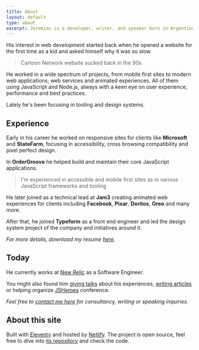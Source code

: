```yaml
---
title: About
layout: default
type: about
excerpt: Jeremias is a developer, writer, and speaker born in Argentina currently working at New Relic as a Software Engineer in Barcelona.
---
```


His interest in web development started back when he opened a website for the first time as a kid and asked himself why it was so slow.

> Cartoon Network website sucked back in the 90s

He worked in a wide spectrum of projects, from mobile first sites to modern web applications, web services and animated experiences. All of them using JavaScript and Node.js, always with a keen eye on user experience, performance and best practices.

Lately he's been focusing in tooling and design systems.

## Experience

Early in his career he worked on responsive sites for clients like **Microsoft** and **StateFarm**, focusing in accessibility, cross browsing compatibility and pixel perfect design.

In **OrderGroove** he helped build and maintain their core JavaScript applications.

> I'm experienced in accessible and mobile first sites as in various JavaScript frameworks and&nbsp;tooling

He later joined as a technical lead at **Jam3** creating animated web experiences for clients including **Facebook**, **Pixar**, **Doritos**, **Oreo** and many more.

After that, he joined **Typeform** as a front end engineer and led the design system project of the company and initiatives around it.

_For more details, download my resume <a download rel="noopener noreferrer" target="_blank" href="https://drive.google.com/file/d/1Dal1FrgqJ-unPpRUYLBeETAACrMtsPOj/view?usp=sharing">here</a>._

## Today

He currently works at [New&nbsp;Relic](//newrelic.com) as a Software Engineer.

You might also found him [giving talks](/talks) about his experiences, [writing articles](/blog) or helping organize [JSHeroes](//jsheroes.io) conference.

_Feel free to [contact me here](mailto:jmenichelli@gmail.com) for consultancy, writing or speaking inquiries._

## About this site

Built with [Eleventy](//11ty.io) and hosted by [Netlify](//netlify.com). The project is open source, feel free to dive into [its repository](//github.com/jeremenichelli/personal-site) and check the code.
